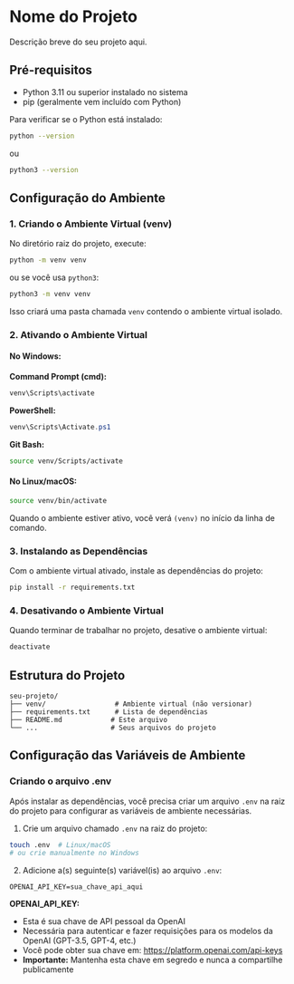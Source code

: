 # Nome do Projeto

Descrição breve do seu projeto aqui.

## Pré-requisitos

- Python 3.11 ou superior instalado no sistema
- pip (geralmente vem incluído com Python)

Para verificar se o Python está instalado:
```bash
python --version
```
ou
```bash
python3 --version
```

## Configuração do Ambiente

### 1. Criando o Ambiente Virtual (venv)

No diretório raiz do projeto, execute:

```bash
python -m venv venv
```

ou se você usa `python3`:

```bash
python3 -m venv venv
```

Isso criará uma pasta chamada `venv` contendo o ambiente virtual isolado.

### 2. Ativando o Ambiente Virtual

#### No Windows:

**Command Prompt (cmd):**
```cmd
venv\Scripts\activate
```

**PowerShell:**
```powershell
venv\Scripts\Activate.ps1
```

**Git Bash:**
```bash
source venv/Scripts/activate
```

#### No Linux/macOS:

```bash
source venv/bin/activate
```

Quando o ambiente estiver ativo, você verá `(venv)` no início da linha de comando.

### 3. Instalando as Dependências

Com o ambiente virtual ativado, instale as dependências do projeto:

```bash
pip install -r requirements.txt
```

### 4. Desativando o Ambiente Virtual

Quando terminar de trabalhar no projeto, desative o ambiente virtual:

```bash
deactivate
```

## Estrutura do Projeto

```
seu-projeto/
├── venv/                 # Ambiente virtual (não versionar)
├── requirements.txt      # Lista de dependências
├── README.md            # Este arquivo
└── ...                  # Seus arquivos do projeto
```

## Configuração das Variáveis de Ambiente

### Criando o arquivo .env

Após instalar as dependências, você precisa criar um arquivo `.env` na raiz do projeto para configurar as variáveis de ambiente necessárias.

1. Crie um arquivo chamado `.env` na raiz do projeto:
```bash
touch .env  # Linux/macOS
# ou crie manualmente no Windows
```

2. Adicione a(s) seguinte(s) variável(is) ao arquivo `.env`:
```env
OPENAI_API_KEY=sua_chave_api_aqui
```

**OPENAI_API_KEY:**
- Esta é sua chave de API pessoal da OpenAI
- Necessária para autenticar e fazer requisições para os modelos da OpenAI (GPT-3.5, GPT-4, etc.)
- Você pode obter sua chave em: https://platform.openai.com/api-keys
- **Importante:** Mantenha esta chave em segredo e nunca a compartilhe publicamente


